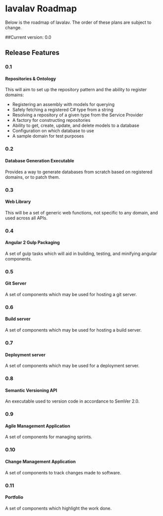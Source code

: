 # lavalav Roadmap

Below is the roadmap of lavalav. The order of these plans are subject to change.

##Current version: 0.0

## Release Features

### 0.1
#### Repositories & Ontology
This will aim to set up the repository pattern and the ability to register domains:
- Registering an assembly with models for querying
- Safely fetching a registered C# type from a string
- Resolving a repository of a given type from the Service Provider
- A factory for constructing repositories
- Ability to get, create, update, and delete models to a database
- Configuration on which database to use
- A sample domain for test purposes

### 0.2
#### Database Generation Executable
Provides a way to generate databases from scratch based on registered domains, or to patch them.

### 0.3
#### Web Library
This will be a set of generic web functions, not specific to any domain, and used across all APIs.

### 0.4
#### Angular 2 Gulp Packaging
A set of gulp tasks which will aid in building, testing, and minifying angular components.

### 0.5
#### Git Server
A set of components which may be used for hosting a git server.

### 0.6
#### Build server
A set of components which may be used for hosting a build server.

### 0.7
#### Deployment server
A set of components which may be used for a deployment server.

### 0.8
#### Semantic Versioning API
An executable used to version code in accordance to SemVer 2.0.

### 0.9
#### Agile Management Application
A set of components for managing sprints.

### 0.10
#### Change Management Application
A set of components to track changes made to software.

### 0.11
#### Portfolio
A set of components which highlight the work done.